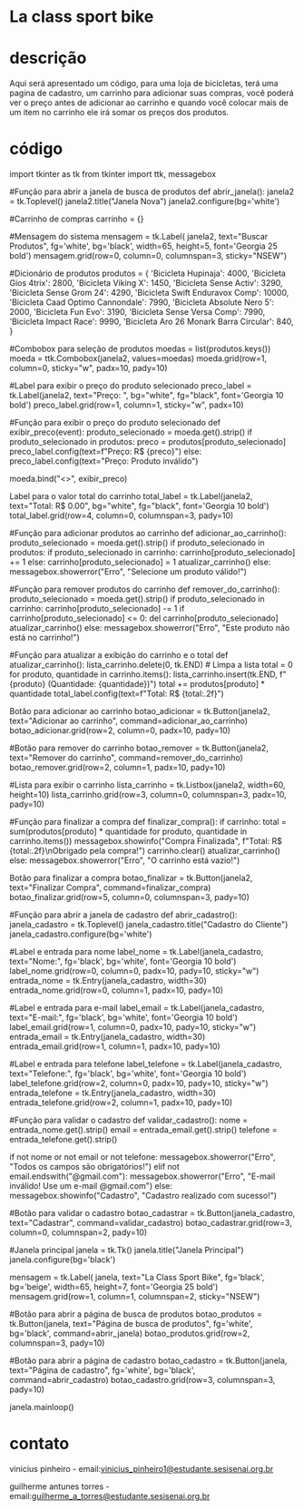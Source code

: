 # La class sport bike

# descrição
Aqui será apresentado um código, para uma loja de bicicletas, terá uma pagina de cadastro, um carrinho para adicionar suas compras, você poderá ver o preço antes de adicionar ao carrinho e quando você colocar mais de um item no carrinho ele irá somar os preços dos produtos.
# código
import tkinter as tk
from tkinter import ttk, messagebox


#Função para abrir a janela de busca de produtos
def abrir_janela():
    janela2 = tk.Toplevel()
    janela2.title("Janela Nova")
    janela2.configure(bg='white')

#Carrinho de compras
    carrinho = {}

 #Mensagem do sistema
    mensagem = tk.Label(
        janela2, text="Buscar Produtos", fg='white', bg='black', width=65, height=5, font='Georgia 25 bold')
    mensagem.grid(row=0, column=0, columnspan=3, sticky="NSEW")

#Dicionário de produtos
    produtos = {
        'Bicicleta Hupinaja': 4000,
        'Bicicleta Gios 4trix': 2800,
        'Bicicleta Viking X': 1450,
        'Bicicleta Sense Activ': 3290,
        'Bicicleta Sense Grom 24': 4290,
        'Bicicleta Swift Enduravox Comp': 10000,
        'Bicicleta Caad Optimo Cannondale': 7990,
        'Bicicleta Absolute Nero 5': 2000,
        'Bicicleta Fun Evo': 3190,
        'Bicicleta Sense Versa Comp': 7990,
        'Bicicleta Impact Race': 9990,
        'Bicicleta Aro 26 Monark Barra Circular': 840,
    }

#Combobox para seleção de produtos
    moedas = list(produtos.keys())
    moeda = ttk.Combobox(janela2, values=moedas)
    moeda.grid(row=1, column=0, sticky="w", padx=10, pady=10)

  #Label para exibir o preço do produto selecionado
    preco_label = tk.Label(janela2, text="Preço: ", bg="white", fg="black", font='Georgia 10 bold')
    preco_label.grid(row=1, column=1, sticky="w", padx=10)

  #Função para exibir o preço do produto selecionado
    def exibir_preco(event):
        produto_selecionado = moeda.get().strip()
        if produto_selecionado in produtos:
            preco = produtos[produto_selecionado]
            preco_label.config(text=f"Preço: R$ {preco}")
        else:
            preco_label.config(text="Preço: Produto inválido")

moeda.bind("<<ComboboxSelected>>", exibir_preco)

  Label para o valor total do carrinho
    total_label = tk.Label(janela2, text="Total: R$ 0.00", bg="white", fg="black", font='Georgia 10 bold')
    total_label.grid(row=4, column=0, columnspan=3, pady=10)

  #Função para adicionar produtos ao carrinho
    def adicionar_ao_carrinho():
        produto_selecionado = moeda.get().strip()
        if produto_selecionado in produtos:
            if produto_selecionado in carrinho:
                carrinho[produto_selecionado] += 1
            else:
                carrinho[produto_selecionado] = 1
            atualizar_carrinho()
        else:
            messagebox.showerror("Erro", "Selecione um produto válido!")

  #Função para remover produtos do carrinho
    def remover_do_carrinho():
        produto_selecionado = moeda.get().strip()
        if produto_selecionado in carrinho:
            carrinho[produto_selecionado] -= 1
            if carrinho[produto_selecionado] <= 0:
                del carrinho[produto_selecionado]
            atualizar_carrinho()
        else:
            messagebox.showerror("Erro", "Este produto não está no carrinho!")

  #Função para atualizar a exibição do carrinho e o total
    def atualizar_carrinho():
        lista_carrinho.delete(0, tk.END)  # Limpa a lista
        total = 0
        for produto, quantidade in carrinho.items():
            lista_carrinho.insert(tk.END, f"{produto} (Quantidade: {quantidade})")
            total += produtos[produto] * quantidade
        total_label.config(text=f"Total: R$ {total:.2f}")

  Botão para adicionar ao carrinho
  botao_adicionar = tk.Button(janela2, text="Adicionar ao carrinho", command=adicionar_ao_carrinho)
  botao_adicionar.grid(row=2, column=0, padx=10, pady=10)

#Botão para remover do carrinho
    botao_remover = tk.Button(janela2, text="Remover do carrinho", command=remover_do_carrinho)
    botao_remover.grid(row=2, column=1, padx=10, pady=10)

 #Lista para exibir o carrinho
    lista_carrinho = tk.Listbox(janela2, width=60, height=10)
    lista_carrinho.grid(row=3, column=0, columnspan=3, padx=10, pady=10)

 #Função para finalizar a compra
    def finalizar_compra():
        if carrinho:
            total = sum(produtos[produto] * quantidade for produto, quantidade in carrinho.items())
            messagebox.showinfo("Compra Finalizada", f"Total: R$ {total:.2f}\nObrigado pela compra!")
            carrinho.clear()
            atualizar_carrinho()
        else:
            messagebox.showerror("Erro", "O carrinho está vazio!")

 Botão para finalizar a compra
 botao_finalizar = tk.Button(janela2, text="Finalizar Compra", command=finalizar_compra)
 botao_finalizar.grid(row=5, column=0, columnspan=3, pady=10)


#Função para abrir a janela de cadastro
def abrir_cadastro():
    janela_cadastro = tk.Toplevel()
    janela_cadastro.title("Cadastro do Cliente")
    janela_cadastro.configure(bg='white')

#Label e entrada para nome
    label_nome = tk.Label(janela_cadastro, text="Nome:", fg='black', bg='white', font='Georgia 10 bold')
    label_nome.grid(row=0, column=0, padx=10, pady=10, sticky="w")
    entrada_nome = tk.Entry(janela_cadastro, width=30)
    entrada_nome.grid(row=0, column=1, padx=10, pady=10)

 #Label e entrada para e-mail
    label_email = tk.Label(janela_cadastro, text="E-mail:", fg='black', bg='white', font='Georgia 10 bold')
    label_email.grid(row=1, column=0, padx=10, pady=10, sticky="w")
    entrada_email = tk.Entry(janela_cadastro, width=30)
    entrada_email.grid(row=1, column=1, padx=10, pady=10)

 #Label e entrada para telefone
    label_telefone = tk.Label(janela_cadastro, text="Telefone:", fg='black', bg='white', font='Georgia 10 bold')
    label_telefone.grid(row=2, column=0, padx=10, pady=10, sticky="w")
    entrada_telefone = tk.Entry(janela_cadastro, width=30)
    entrada_telefone.grid(row=2, column=1, padx=10, pady=10)

 #Função para validar o cadastro
    def validar_cadastro():
        nome = entrada_nome.get().strip()
        email = entrada_email.get().strip()
        telefone = entrada_telefone.get().strip()

 if not nome or not email or not telefone:
            messagebox.showerror("Erro", "Todos os campos são obrigatórios!")
 elif not email.endswith("@gmail.com"):
            messagebox.showerror("Erro", "E-mail inválido! Use um e-mail @gmail.com")
 else:
            messagebox.showinfo("Cadastro", "Cadastro realizado com sucesso!")

#Botão para validar o cadastro
    botao_cadastrar = tk.Button(janela_cadastro, text="Cadastrar", command=validar_cadastro)
    botao_cadastrar.grid(row=3, column=0, columnspan=2, pady=10)


#Janela principal
janela = tk.Tk()
janela.title("Janela Principal")
janela.configure(bg='black')

mensagem = tk.Label(
    janela, text="La Class Sport Bike", fg='black', bg='beige', width=65, height=7, font='Georgia 25 bold')
mensagem.grid(row=1, column=1, columnspan=2, sticky="NSEW")

#Botão para abrir a página de busca de produtos
botao_produtos = tk.Button(janela, text="Página de busca de produtos", fg='white', bg='black', command=abrir_janela)
botao_produtos.grid(row=2, columnspan=3, pady=10)

#Botão para abrir a página de cadastro
botao_cadastro = tk.Button(janela, text="Página de cadastro", fg='white', bg='black', command=abrir_cadastro)
botao_cadastro.grid(row=3, columnspan=3, pady=10)

janela.mainloop()

# contato

vinicius pinheiro -
email:vinicius_pinheiro1@estudante.sesisenai.org.br

guilherme antunes torres -
email:guilherme_a_torres@estudante.sesisenai.org.br
